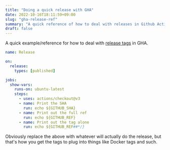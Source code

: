 ```yaml
---
title: "Doing a quick release with GHA"
date: 2022-10-16T18:11:59+09:00
slug: "gha-release-ref"
summary: "A quick reference of how to deal with releases in Github Actions"
draft: false
---
```


A quick example/reference for how to deal with [release
tags](https://docs.github.com/en/actions/using-workflows/events-that-trigger-workflows#release)
in GHA.

```yaml
name: Release

on:
  release:
    types: [published]

jobs:
  show-vars:
    runs-on: ubuntu-latest
    steps:
      - uses: actions/checkout@v3
      - name: Print the SHA
        run: echo ${GITHUB_SHA}
      - name: Print out the full ref
        run: echo ${GITHUB_REF}
      - name: Print out the tag alone
        run: echo ${GITHUB_REF##*/}
```

Obviously replace the above with whatever will actually do the release, but
that's how you get the tags to plug into things like Docker tags and such.
